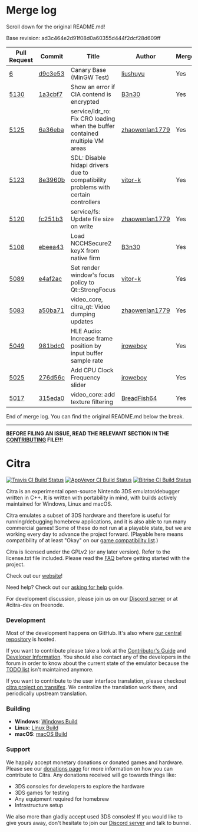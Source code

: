 # Merge log

Scroll down for the original README.md!

Base revision: ad3c464e2d91f08d0a60355d444f2dcf28d609ff

|Pull Request|Commit|Title|Author|Merged?|
|----|----|----|----|----|
|[6](https://github.com/citra-emu/citra-canary/pull/6)|[d9c3e53](https://github.com/citra-emu/citra-canary/pull/6/files/)|Canary Base (MinGW Test)|[liushuyu](https://github.com/liushuyu)|Yes|
|[5130](https://github.com/citra-emu/citra/pull/5130)|[1a3cbf7](https://github.com/citra-emu/citra/pull/5130/files/)|Show an error if CIA contend is encrypted|[B3n30](https://github.com/B3n30)|Yes|
|[5125](https://github.com/citra-emu/citra/pull/5125)|[6a36eba](https://github.com/citra-emu/citra/pull/5125/files/)|service/ldr_ro: Fix CRO loading when the buffer contained multiple VM areas|[zhaowenlan1779](https://github.com/zhaowenlan1779)|Yes|
|[5123](https://github.com/citra-emu/citra/pull/5123)|[8e3960b](https://github.com/citra-emu/citra/pull/5123/files/)|SDL: Disable hidapi drivers due to compatibility problems with certain controllers|[vitor-k](https://github.com/vitor-k)|Yes|
|[5120](https://github.com/citra-emu/citra/pull/5120)|[fc251b3](https://github.com/citra-emu/citra/pull/5120/files/)|service/fs: Update file size on write|[zhaowenlan1779](https://github.com/zhaowenlan1779)|Yes|
|[5108](https://github.com/citra-emu/citra/pull/5108)|[ebeea43](https://github.com/citra-emu/citra/pull/5108/files/)|Load NCCHSecure2 keyX from native firm|[B3n30](https://github.com/B3n30)|Yes|
|[5089](https://github.com/citra-emu/citra/pull/5089)|[e4af2ac](https://github.com/citra-emu/citra/pull/5089/files/)|Set render window's focus policy to Qt::StrongFocus|[vitor-k](https://github.com/vitor-k)|Yes|
|[5083](https://github.com/citra-emu/citra/pull/5083)|[a50ba71](https://github.com/citra-emu/citra/pull/5083/files/)|video_core, citra_qt: Video dumping updates|[zhaowenlan1779](https://github.com/zhaowenlan1779)|Yes|
|[5049](https://github.com/citra-emu/citra/pull/5049)|[981bdc0](https://github.com/citra-emu/citra/pull/5049/files/)|HLE Audio: Increase frame position by input buffer sample rate|[jroweboy](https://github.com/jroweboy)|Yes|
|[5025](https://github.com/citra-emu/citra/pull/5025)|[276d56c](https://github.com/citra-emu/citra/pull/5025/files/)|Add CPU Clock Frequency slider|[jroweboy](https://github.com/jroweboy)|Yes|
|[5017](https://github.com/citra-emu/citra/pull/5017)|[315eda0](https://github.com/citra-emu/citra/pull/5017/files/)|video_core: add texture filtering|[BreadFish64](https://github.com/BreadFish64)|Yes|


End of merge log. You can find the original README.md below the break.

------

**BEFORE FILING AN ISSUE, READ THE RELEVANT SECTION IN THE [CONTRIBUTING](https://github.com/citra-emu/citra/wiki/Contributing#reporting-issues) FILE!!!**

Citra
==============
[![Travis CI Build Status](https://travis-ci.com/citra-emu/citra.svg?branch=master)](https://travis-ci.com/citra-emu/citra)
[![AppVeyor CI Build Status](https://ci.appveyor.com/api/projects/status/sdf1o4kh3g1e68m9?svg=true)](https://ci.appveyor.com/project/bunnei/citra)
[![Bitrise CI Build Status](https://app.bitrise.io/app/4ccd8e5720f0d13b/status.svg?token=H32TmbCwxb3OQ-M66KbAyw&branch=master)](https://app.bitrise.io/app/4ccd8e5720f0d13b)

Citra is an experimental open-source Nintendo 3DS emulator/debugger written in C++. It is written with portability in mind, with builds actively maintained for Windows, Linux and macOS.

Citra emulates a subset of 3DS hardware and therefore is useful for running/debugging homebrew applications, and it is also able to run many commercial games! Some of these do not run at a playable state, but we are working every day to advance the project forward. (Playable here means compatibility of at least "Okay" on our [game compatibility list](https://citra-emu.org/game).)

Citra is licensed under the GPLv2 (or any later version). Refer to the license.txt file included. Please read the [FAQ](https://citra-emu.org/wiki/faq/) before getting started with the project.

Check out our [website](https://citra-emu.org/)!

Need help? Check out our [asking for help](https://citra-emu.org/help/reference/asking/) guide.

For development discussion, please join us on our [Discord server](https://citra-emu.org/discord/) or at #citra-dev on freenode.

### Development

Most of the development happens on GitHub. It's also where [our central repository](https://github.com/citra-emu/citra) is hosted.

If you want to contribute please take a look at the [Contributor's Guide](https://github.com/citra-emu/citra/wiki/Contributing) and [Developer Information](https://github.com/citra-emu/citra/wiki/Developer-Information). You should also contact any of the developers in the forum in order to know about the current state of the emulator because the [TODO list](https://docs.google.com/document/d/1SWIop0uBI9IW8VGg97TAtoT_CHNoP42FzYmvG1F4QDA) isn't maintained anymore.

If you want to contribute to the user interface translation, please checkout [citra project on transifex](https://www.transifex.com/citra/citra). We centralize the translation work there, and periodically upstream translation.

### Building

* __Windows__: [Windows Build](https://github.com/citra-emu/citra/wiki/Building-For-Windows)
* __Linux__: [Linux Build](https://github.com/citra-emu/citra/wiki/Building-For-Linux)
* __macOS__: [macOS Build](https://github.com/citra-emu/citra/wiki/Building-for-macOS)


### Support
We happily accept monetary donations or donated games and hardware. Please see our [donations page](https://citra-emu.org/donate/) for more information on how you can contribute to Citra. Any donations received will go towards things like:
* 3DS consoles for developers to explore the hardware
* 3DS games for testing
* Any equipment required for homebrew
* Infrastructure setup

We also more than gladly accept used 3DS consoles! If you would like to give yours away, don't hesitate to join our [Discord server](https://citra-emu.org/discord/) and talk to bunnei.

